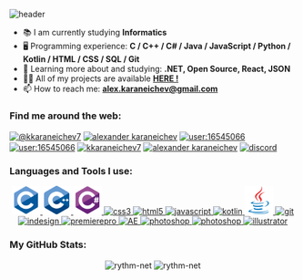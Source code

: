 <!-- <h1 align="center">Hi there, I'm Alexander Karaneichev</h1> -->
<!-- <h2 align="center">Student at "Plovdiv University" - determined to become a true programmer one day</h2> -->

<!-- -------------------------------------------------------------------------------------------------------------------------------------------------------------- -->

![header](https://capsule-render.vercel.app/api?type=waving&height=180&text=Hi%20there,%20I'm%20Alexander%20Karaneichev&fontSize=40&fontAlign=50&fontAlignY=25&fontColor=FFFFFF&descAlignY=47&color=0:E52B2B,0:E52B2B&desc=Student%20at%20"Plovdiv%20University"%20-%20determined%20to%20become%20a%20true%20programmer%20one%20day)
<!-- color=0:020024,50:56258F,100:B229E4 -->

<!-- -------------------------------------------------------------------------------------------------------------------------------------------------------------- -->

* 📚 I am currently studying **Informatics**
* 🖥 Programming experience: **C / C++ / C# / Java / JavaScript / Python / Kotlin / HTML / CSS / SQL / Git**
* 🌱 Learning more about and studying: **.NET, Open Source, React, JSON**
* 👨‍💻 All of my projects are available [**HERE !**](https://github.com/rythm-net?tab=repositories)
* 📫 How to reach me: **alex.karaneichev@gmail.com**
<!-- * 🏋🏼 Fitness enthusiastic  -->
<!-- * ⚙️ I daily use: ```.c .cpp .cs .java .js .kt .html .css .sql .svg .webp .txt .docx .xlsx .pdf .psd .jpeg``` -->

<!-- -------------------------------------------------------------------------------------------------------------------------------------------------------------- -->

<h3 align="left">Find me around the web:</h3>
  <p align="left">
    <a href="https://twitter.com/@kkaraneichev7" target="blank">
      <img align="center" src="https://raw.githubusercontent.com/rahuldkjain/github-profile-readme-generator/master/src/images/icons/Social/twitter.svg" 
           alt="@kkaraneichev7" height="30" width="40" /></a>
    <a href="https://linkedin.com/in/alexander-karaneichev-05a38b200" target="blank">
      <img align="center" src="https://cdn.worldvectorlogo.com/logos/linkedin-icon-2.svg" 
           alt="alexander karaneichev" height="30" width="40" /></a>
    <a href="https://stackoverflow.com/users/16545066/alexander-karaneichev" target="blank">
      <img align="center" src="https://raw.githubusercontent.com/rahuldkjain/github-profile-readme-generator/master/src/images/icons/Social/stack-overflow.svg" 
           alt="user:16545066" height="30" width="40" /></a>
    <a href="https://gitlab.com/rythm-net" target="blank">
      <img align="center" src="https://cdn.worldvectorlogo.com/logos/gitlab-3.svg" 
           alt="user:16545066" height="30" width="40" /></a>
    <a href="https://instagram.com/kkaraneichev7" target="blank">
      <img align="center" src="https://cdn.worldvectorlogo.com/logos/instagram-2016-6.svg" 
           alt="kkaraneichev7" height="30" width="40" /></a>
    <a href="https://www.facebook.com/profile.php?id=100000511272599" target="blank">
      <img align="center" src="https://raw.githubusercontent.com/rahuldkjain/github-profile-readme-generator/master/src/images/icons/Social/facebook.svg" 
           alt="alexander karaneichev" height="30" width="40" /></a>
    <a href="https://discordapp.com/users/296674319235547136/" target="blank">
      <img align="center" src="https://cdn.worldvectorlogo.com/logos/discord-6.svg" 
           alt="discord" height="30" width="40" /></a>
</p>

<!-- -------------------------------------------------------------------------------------------------------------------------------------------------------------- -->

<h3 align="left">Languages and Tools I use:</h3>
  <p align="center">
    <a href="https://www.cprogramming.com/" target="_blank" rel="noreferrer">
      <img src="https://raw.githubusercontent.com/devicons/devicon/master/icons/c/c-original.svg" 
           alt="c" width="50" height="50"/> </a> 
    <a href="https://www.w3schools.com/cpp/" target="_blank" rel="noreferrer">
      <img src="https://raw.githubusercontent.com/devicons/devicon/master/icons/cplusplus/cplusplus-original.svg" 
           alt="cplusplus" width="50" height="50"/> </a> 
    <a href="https://www.w3schools.com/cs/" target="_blank" rel="noreferrer">
      <img src="https://raw.githubusercontent.com/devicons/devicon/master/icons/csharp/csharp-original.svg" 
           alt="csharp" width="50" height="50"/> </a> 
    <a href="https://www.w3schools.com/css/" target="_blank" rel="noreferrer">
      <img src="https://cdn.worldvectorlogo.com/logos/css-3.svg" 
           alt="css3" width="50" height="50"/> </a> 
    <a href="https://www.w3schools.com/html/default.asp" target="_blank" rel="noreferrer">
      <img src="https://cdn.worldvectorlogo.com/logos/html-1.svg" 
           alt="html5" width="50" height="50"/> </a>
    <a href="https://www.w3schools.com/js/default.asp" target="_blank" rel="noreferrer">
      <img src="https://cdn.worldvectorlogo.com/logos/logo-javascript.svg" 
           alt="javascript" width="50" height="50"/> </a>
<!--     <a href="https://nodejs.org" target="_blank" rel="noreferrer">
      <img src="https://cdn.worldvectorlogo.com/logos/nodejs-icon.svg" 
           alt="nodejs" width="50" height="50"/> </a> -->
    <a href="https://kotlinlang.org/" target="_blank" rel="noreferrer">
      <img src="https://cdn.worldvectorlogo.com/logos/kotlin-2.svg" 
           alt="kotlin" width="50" height="50"/> </a>  
    <a href="https://www.java.com" target="_blank" rel="noreferrer">
      <img src="https://raw.githubusercontent.com/devicons/devicon/master/icons/java/java-original.svg" 
           alt="java" width="50" height="50"/> </a> 
    <a href="https://git-scm.com/" target="_blank" rel="noreferrer">
      <img src="https://profilinator.rishav.dev/skills-assets/git-scm-icon.svg" 
           alt="git" width="50" height="50"/> </a> 
    <a href="https://www.adobe.com/in/products/indesign.html" target="_blank" rel="noreferrer">
      <img src="https://cdn4.iconfinder.com/data/icons/logos-and-brands/512/4_Indesign_Adobe_logo_logos-512.png" 
           alt="indesign" width="50" height="50"/> </a> 
    <a href="https://www.adobe.com/products/premierepro.html" target="_blank" rel="noreferrer">
      <img src="https://cdn.worldvectorlogo.com/logos/premiere-cc.svg" 
           alt="premierepro" width="50" height="50"/> </a>
    <a href="https://www.adobe.com/products/aftereffects.html" target="_blank" rel="noreferrer">
      <img src="https://cdn.worldvectorlogo.com/logos/after-effects-cc.svg" 
           alt="AE" width="50" height="50"/> </a> 
    <a href="https://www.photoshop.com/en" target="_blank" rel="noreferrer">
      <img src="https://cdn.worldvectorlogo.com/logos/photoshop-cc-4.svg" 
           alt="photoshop" width="50" height="50"/> </a>
    <a href="https://www.lightroom.com/en" target="_blank" rel="noreferrer">
      <img src="https://cdn.worldvectorlogo.com/logos/lightroom-cc.svg" 
           alt="photoshop" width="50" height="50"/> </a>
    <a href="https://www.adobe.com/in/products/illustrator.html" target="_blank" rel="noreferrer">
      <img src="https://cdn.worldvectorlogo.com/logos/adobe-illustrator-cc-2019.svg" 
           alt="illustrator" width="50" height="50"/> </a>
</p>

<!-- -------------------------------------------------------------------------------------------------------------------------------------------------------------- -->

<h3 align="left">My GitHub Stats:</h3>
  <p align="center">
    <img align="center" 
         src="https://github-readme-stats.vercel.app/api/top-langs?username=rythm-net&show_icons=true&locale=en&layout=compact&theme=swift&langs_count=8" 
            alt="rythm-net" height="" width="39.8%" float="center" padding=""/> 
    <img align="center" 
         src="https://github-readme-stats.vercel.app/api?username=rythm-net&show_icons=true&locale=en&theme=swift" 
            alt="rythm-net" height="" width="54.8%" float="center" padding=""/>
  </p>
  
<!-- -------------------------------------------------------------------------------------------------------------------------------------------------------------- -->
